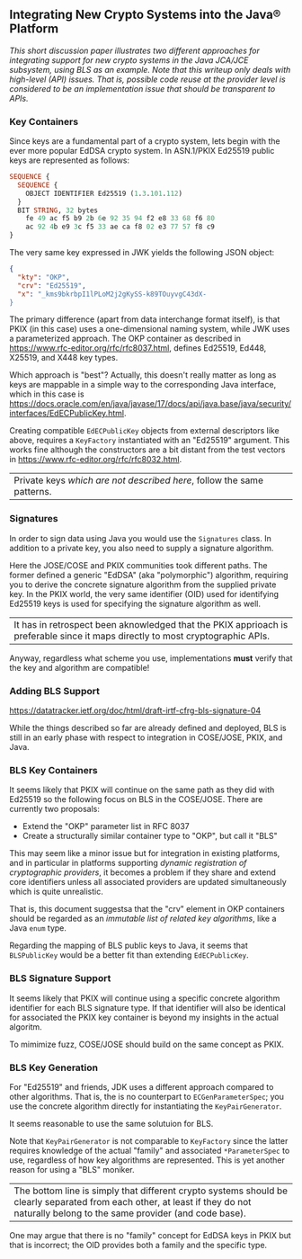 ## Integrating New Crypto Systems into the Java® Platform
_This short discussion paper illustrates two different approaches 
for integrating support for new crypto systems in the Java JCA/JCE
subsystem, using BLS as an example.
Note that this writeup only deals with high-level (API) issues.
That is, possible code reuse at the provider level is considered to be an
implementation issue that should be transparent to APIs._

### Key Containers
Since keys are a fundamental part of a crypto system, lets
begin with the ever more popular EdDSA crypto system.
In ASN.1/PKIX Ed25519 public keys are represented as follows:
```asn.1
SEQUENCE {
  SEQUENCE {
    OBJECT IDENTIFIER Ed25519 (1.3.101.112)
  }
  BIT STRING, 32 bytes
    fe 49 ac f5 b9 2b 6e 92 35 94 f2 e8 33 68 f6 80
    ac 92 4b e9 3c f5 33 ae ca f8 02 e3 77 57 f8 c9
}
```
The very same key expressed in JWK yields the following JSON object:
```json
{
  "kty": "OKP",
  "crv": "Ed25519",
  "x": "_kms9bkrbpI1lPLoM2j2gKySS-k89TOuyvgC43dX-
}
```
The primary difference (apart from data interchange format itself),
is that PKIX (in this case) uses a one-dimensional naming system, while
JWK uses a parameterized approach.  The OKP container
as described in https://www.rfc-editor.org/rfc/rfc8037.html,
defines Ed25519, Ed448, X25519, and X448 key types.

Which approach is "best"?  Actually, this doesn't really matter as long as
keys are mappable in a simple way to the corresponding Java interface,
which in this case is https://docs.oracle.com/en/java/javase/17/docs/api/java.base/java/security/interfaces/EdECPublicKey.html.

Creating compatible `EdECPublicKey` objects from external descriptors
like above, requires a `KeyFactory` instantiated with an "Ed25519"
argument.  This works fine although the constructors are a bit distant
from the test vectors in https://www.rfc-editor.org/rfc/rfc8032.html.

<table><tr><td>
Private keys <i>which are not described here</i>, follow the same patterns.
</td></tr></table>

### Signatures
In order to sign data using Java you would use the `Signatures` class.
In addition to a private key, you also need to supply a signature algorithm.

Here the JOSE/COSE and PKIX communities took different paths.  The former
defined a generic "EdDSA" (aka "polymorphic") algorithm, requiring you
to derive the concrete signature algorithm from the supplied private key.
In the PKIX world, the very same identifier (OID) used for identifying
Ed25519 keys is used for specifying the signature algorithm as well.

<table><tr><td>It has in retrospect been aknowledged that the 
PKIX apprioach is preferable
since it maps directly to most cryptographic APIs.</td></tr></table>

Anyway, regardless what scheme you use, implementations **must** verify that the
key and algorithm are compatible!

### Adding BLS Support
https://datatracker.ietf.org/doc/html/draft-irtf-cfrg-bls-signature-04

While the things described so far are already defined and deployed,
BLS is still in an early phase with respect to integration in
COSE/JOSE, PKIX, and Java.

### BLS Key Containers
It seems likely that PKIX will continue on the same path as they did
with Ed25519 so the following focus on BLS in the COSE/JOSE.  There
are currently two proposals:
- Extend the "OKP" parameter list in RFC 8037
- Create a structurally similar container type to "OKP", but call it "BLS"

This may seem like a minor issue but for integration in existing
platforms, and in particular in platforms supporting _dynamic
registration of cryptographic providers_, it becomes a problem
if they share and extend core identifiers unless all associated
providers are updated simultaneously  which is quite unrealistic.

That is, this document suggestsa that the "crv" element in OKP
containers should be regarded as an _immutable
list of related key algorithms_, like a Java `enum` type.

Regarding the mapping of BLS public keys to Java, it seems that `BLSPublicKey`
would be a better fit than extending `EdECPublicKey`.

### BLS Signature Support

It seems likely that PKIX will continue using a specific concrete
algorithm identifier for each BLS signature type.  If that 
identifier will also be identical for associated the PKIX key container
is beyond my insights in the actual algoritm.

To mimimize fuzz, COSE/JOSE should build on the same concept as PKIX.

### BLS Key Generation

For "Ed25519" and friends, JDK uses a different approach compared
to other algorithms.  That is, the is no
counterpart to `ECGenParameterSpec`; you use the concrete algorithm
directly for instantiating the `KeyPairGenerator`.

It seems reasonable to use the same solutuion for BLS.

Note that `KeyPairGenerator` is not comparable to `KeyFactory`
since the latter requires knowledge of the actual "family" and associated
`*ParameterSpec` to use, regardless of how key algorithms are represented.
This is yet another reason for using a "BLS" moniker.

<table><tr><td>The bottom line is simply that different crypto systems should
be clearly separated from each other, at least if they do
not naturally belong to the same provider (and code base).</td></tr></table>

One may argue that there is no "family" concept for EdDSA keys in PKIX but that
is incorrect; the OID provides both a family and the specific type.